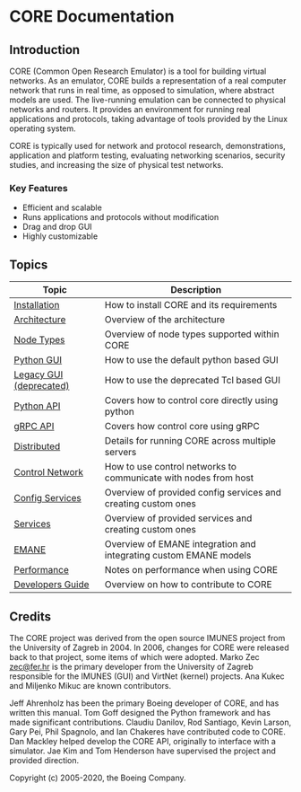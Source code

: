 # CORE Documentation

## Introduction

CORE (Common Open Research Emulator) is a tool for building virtual networks. As an emulator, CORE builds a
representation of a real computer network that runs in real time, as opposed to simulation, where abstract models are
used. The live-running emulation can be connected to physical networks and routers.  It provides an environment for
running real applications and protocols, taking advantage of tools provided by the Linux operating system.

CORE is typically used for network and protocol research, demonstrations, application and platform testing, evaluating
networking scenarios, security studies, and increasing the size of physical test networks.

### Key Features
* Efficient and scalable
* Runs applications and protocols without modification
* Drag and drop GUI
* Highly customizable

## Topics

| Topic                                | Description                                                       |
|--------------------------------------|-------------------------------------------------------------------|
| [Installation](install.md)           | How to install CORE and its requirements                          |
| [Architecture](architecture.md)      | Overview of the architecture                                      |
| [Node Types](nodetypes.md)           | Overview of node types supported within CORE                      |
| [Python GUI](pygui.md)               | How to use the default python based GUI                           |
| [Legacy GUI (deprecated)](gui.md)    | How to use the deprecated Tcl based GUI                           |
| [Python API](python.md)              | Covers how to control core directly using python                  |
| [gRPC API](grpc.md)                  | Covers how control core using gRPC                                |
| [Distributed](distributed.md)        | Details for running CORE across multiple servers                  |
| [Control Network](ctrlnet.md)        | How to use control networks to communicate with nodes from host   |
| [Config Services](configservices.md) | Overview of provided config services and creating custom ones     |
| [Services](services.md)              | Overview of provided services and creating custom ones            |
| [EMANE](emane.md)                    | Overview of EMANE integration and integrating custom EMANE models |
| [Performance](performance.md)        | Notes on performance when using CORE                              |
| [Developers Guide](devguide.md)      | Overview on how to contribute to CORE                             |

## Credits

The CORE project was derived from the open source IMUNES project from the University of Zagreb in 2004. In 2006,
changes for CORE were released back to that project, some items of which were adopted. Marko Zec <zec@fer.hr> is the
primary developer from the University of Zagreb responsible for the IMUNES (GUI) and VirtNet (kernel) projects. Ana
Kukec and Miljenko Mikuc are known contributors.

Jeff Ahrenholz has been the primary Boeing developer of CORE, and has written this manual. Tom Goff designed the
Python framework and has made significant contributions. Claudiu Danilov, Rod Santiago, Kevin Larson, Gary Pei,
Phil Spagnolo, and Ian Chakeres have contributed code to CORE. Dan Mackley helped develop the CORE API, originally to
interface with a simulator. Jae Kim and Tom Henderson have supervised the project and provided direction.

Copyright (c) 2005-2020, the Boeing Company.
